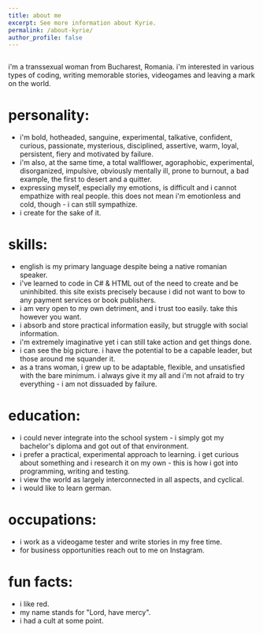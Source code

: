 ```yaml
---
title: about me
excerpt: See more information about Kyrie.
permalink: /about-kyrie/
author_profile: false
---
```

<figure style="width: 300px" class="align-right">
  <img src="{{ site.url }}{{ site.baseurl }}/assets/images/KyrieAbout.jpg" alt="">
</figure>

i'm a transsexual woman from Bucharest, Romania. i'm interested in various types of coding, writing memorable stories, videogames and leaving a mark on the world.

# personality:
- i'm bold, hotheaded, sanguine, experimental, talkative, confident, curious, passionate, mysterious, disciplined, assertive, warm, loyal, persistent, fiery and motivated by failure.
- i'm also, at the same time, a total wallflower, agoraphobic, experimental, disorganized, impulsive, obviously mentally ill, prone to burnout, a bad example, the first to desert and a quitter.
- expressing myself, especially my emotions, is difficult and i cannot empathize with real people. this does not mean i'm emotionless and cold, though - i can still sympathize.
- i create for the sake of it.

# skills:
- english is my primary language despite being a native romanian speaker.
- i've learned to code in C# & HTML out of the need to create and be uninhibited. this site exists precisely because i did not want to bow to any payment services or book publishers.
- i am very open to my own detriment, and i trust too easily. take this however you want.
- i absorb and store practical information easily, but struggle with social information.
- i'm extremely imaginative yet i can still take action and get things done.
- i can see the big picture. i have the potential to be a capable leader, but those around me squander it.
- as a trans woman, i grew up to be adaptable, flexible, and unsatisfied with the bare minimum. i always give it my all and i'm not afraid to try everything - i am not dissuaded by failure.

# education:
- i could never integrate into the school system - i simply got my bachelor's diploma and got out of that environment.
- i prefer a practical, experimental approach to learning. i get curious about something and i research it on my own - this is how i got into programming, writing and testing.
- i view the world as largely interconnected in all aspects, and cyclical.
- i would like to learn german.

# occupations:
- i work as a videogame tester and write stories in my free time.
- for business opportunities reach out to me on Instagram.

# fun facts:
- i like red.
- my name stands for "Lord, have mercy".
- i had a cult at some point.